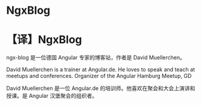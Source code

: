 # NgxBlog

# 【译】NgxBlog

ngx-blog 是一位德国 Angular 专家的博客站，作者是 David Muellerchen。

David Muellerchen is a trainer at Angular.de. He loves to speak and teach at meetups and conferences. Organizer of the Angular Hamburg Meetup, GD

David Muellerchen 是一位 Angular.de 的培训师。他喜欢在聚会和大会上演讲和授课。是 Angular 汉堡聚会的组织者。
